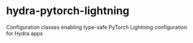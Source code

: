 # hydra-pytorch-lightning
Configuration classes enabling type-safe PyTorch Lightning configuration for Hydra apps
